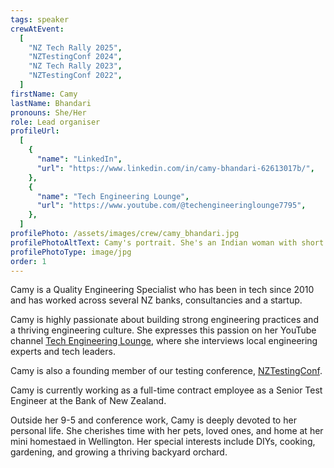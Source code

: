 ```yaml
---
tags: speaker
crewAtEvent:
  [
    "NZ Tech Rally 2025",
    "NZTestingConf 2024",
    "NZ Tech Rally 2023",
    "NZTestingConf 2022",
  ]
firstName: Camy
lastName: Bhandari
pronouns: She/Her
role: Lead organiser
profileUrl:
  [
    {
      "name": "LinkedIn",
      "url": "https://www.linkedin.com/in/camy-bhandari-62613017b/",
    },
    {
      "name": "Tech Engineering Lounge",
      "url": "https://www.youtube.com/@techengineeringlounge7795",
    },
  ]
profilePhoto: /assets/images/crew/camy_bhandari.jpg
profilePhotoAltText: Camy's portrait. She's an Indian woman with short light brown hair and a wide smile. She's wearing a dark coloured t-shirt.
profilePhotoType: image/jpg
order: 1
---
```


<p>
<p>

Camy is a Quality Engineering Specialist who has been in tech since 2010 and has worked across several NZ banks, consultancies and a startup.

<p>Camy is highly passionate about building strong engineering practices and a thriving engineering culture. She expresses this passion on her YouTube channel <a href='https://www.youtube.com/@techengineeringlounge7795' rel='external'>Tech Engineering Lounge</a>, where she interviews local engineering experts and tech leaders.</p>

<p>Camy is also a founding member of our testing conference, <a href='https://www.nztestingconf.nz/' rel='external'>NZTestingConf</a>.

Camy is currently working as a full-time contract employee as a Senior Test Engineer at the Bank of New Zealand.</p>

<p>Outside her 9-5 and conference work, Camy is deeply devoted to her personal life. She cherishes time with her pets, loved ones, and home at her mini homestaed in Wellington. Her special interests include DIYs, cooking, gardening, and growing a thriving backyard orchard.</p>

